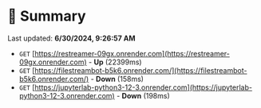 # 📖 Summary
Last updated: **6/30/2024, 9:26:57 AM**

- `GET` [https://restreamer-09gx.onrender.com](https://restreamer-09gx.onrender.com) - **Up** (22399ms)
- `GET` [https://filestreambot-b5k6.onrender.com/](https://filestreambot-b5k6.onrender.com/) - **Down** (158ms)
- `GET` [https://jupyterlab-python3-12-3.onrender.com](https://jupyterlab-python3-12-3.onrender.com) - **Down** (198ms)
